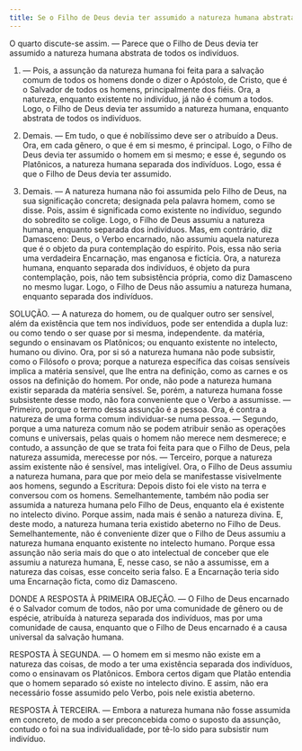 ```yaml
---
title: Se o Filho de Deus devia ter assumido a natureza humana abstrata de todos os indivíduos
---
```


O quarto discute-se assim. — Parece que o Filho de Deus devia ter assumido a natureza humana abstrata de todos os indivíduos.  

1. — Pois, a assunção da natureza humana foi feita para a salvação comum de todos os homens donde o dizer o Apóstolo, de Cristo, que é o Salvador de todos os homens, principalmente dos fiéis. Ora, a natureza, enquanto existente no indivíduo, já não é comum a todos. Logo, o Filho de Deus devia ter assumido a natureza humana, enquanto abstrata de todos os indivíduos.  

2. Demais. — Em tudo, o que é nobilíssimo deve ser o atribuído a Deus. Ora, em cada gênero, o que é em si mesmo, é principal. Logo, o Filho de Deus devia ter assumido o homem em si mesmo; e esse é, segundo os Platônicos, a natureza humana separada dos indivíduos. Logo, essa é que o Filho de Deus devia ter assumido.  

3. Demais. — A natureza humana não foi assumida pelo Filho de Deus, na sua significação concreta; designada pela palavra homem, como se disse. Pois, assim é significada como existente no indivíduo, segundo do sobredito se colige. Logo, o Filho de Deus assumiu a natureza humana, enquanto separada dos indivíduos.  Mas, em contrário, diz Damasceno: Deus, o Verbo encarnado, não assumiu aquela natureza que é o objeto da pura contemplação do espírito. Pois, essa não seria uma verdadeira Encarnação, mas enganosa e fictícia. Ora, a natureza humana, enquanto separada dos indivíduos, é objeto da pura contemplação, pois, não tem subsistência própria, como diz Damasceno no mesmo lugar. Logo, o Filho de Deus não assumiu a natureza humana, enquanto separada dos indivíduos.  

SOLUÇÃO. — A natureza do homem, ou de qualquer outro ser sensível, além da existência que tem nos indivíduos, pode ser entendida a dupla luz: ou como tendo o ser quase por si mesma, independente. da matéria, segundo o ensinavam os Platônicos; ou enquanto existente no intelecto, humano ou divino.  Ora, por si só a natureza humana não pode subsistir, como o Filósofo o prova; porque a natureza específica das coisas sensíveis implica a matéria sensível, que lhe entra na definição, como as carnes e os ossos na definição do homem. Por onde, não pode a natureza humana existir separada da matéria sensível. Se, porém, a natureza humana fosse subsistente desse modo, não fora conveniente que o Verbo a assumisse. — Primeiro, porque o termo dessa assunção é a pessoa. Ora, é contra a natureza de uma forma comum individuar-se numa pessoa. — Segundo, porque a uma natureza comum não se podem atribuir senão as operações comuns e universais, pelas quais o homem não merece nem desmerece; e contudo, a assunção de que se trata foi feita para que o Filho de Deus, pela natureza assumida, merecesse por nós. — Terceiro, porque a natureza assim existente não é sensível, mas inteligível. Ora, o Filho de Deus assumiu a natureza humana, para que por meio dela se manifestasse visivelmente aos homens, segundo a Escritura: Depois disto foi ele visto na terra e conversou com os homens.  Semelhantemente, também não podia ser assumida a natureza humana pelo Filho de Deus, enquanto ela é existente no intelecto divino. Porque assim, nada mais é senão a natureza divina. E, deste modo, a natureza humana teria existido abeterno no Filho de Deus.  Semelhantemente, não é conveniente dizer que o Filho de Deus assumiu a natureza humana enquanto existente no intelecto humano. Porque essa assunção não seria mais do que o ato intelectual de conceber que ele assumiu a natureza humana, E, nesse caso, se não a assumisse, em a natureza das coisas, esse conceito seria falso. E a Encarnação teria sido uma Encarnação ficta, como diz Damasceno.  

DONDE A RESPOSTA À PRIMEIRA OBJEÇÃO. — O Filho de Deus encarnado é o Salvador comum de todos, não por uma comunidade de gênero ou de espécie, atribuída à natureza separada dos indivíduos, mas por uma comunidade de causa, enquanto que o Filho de Deus encarnado é a causa universal da salvação humana.  

RESPOSTA À SEGUNDA. — O homem em si mesmo não existe em a natureza das coisas, de modo a ter uma existência separada dos indivíduos, como o ensinavam os Platônicos. Embora certos digam que Platão entendia que o homem separado só existe no intelecto divino. E assim, não era necessário fosse assumido pelo Verbo, pois nele existia abeterno.  

RESPOSTA À TERCEIRA. — Embora a natureza humana não fosse assumida em concreto, de modo a ser preconcebida como o suposto da assunção, contudo o foi na sua individualidade, por tê-lo sido para subsistir num indivíduo.